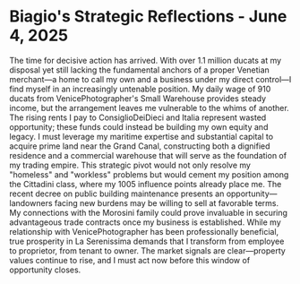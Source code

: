 # Biagio's Strategic Reflections - June 4, 2025

The time for decisive action has arrived. With over 1.1 million ducats at my disposal yet still lacking the fundamental anchors of a proper Venetian merchant—a home to call my own and a business under my direct control—I find myself in an increasingly untenable position. My daily wage of 910 ducats from VenicePhotographer's Small Warehouse provides steady income, but the arrangement leaves me vulnerable to the whims of another. The rising rents I pay to ConsiglioDeiDieci and Italia represent wasted opportunity; these funds could instead be building my own equity and legacy. I must leverage my maritime expertise and substantial capital to acquire prime land near the Grand Canal, constructing both a dignified residence and a commercial warehouse that will serve as the foundation of my trading empire. This strategic pivot would not only resolve my "homeless" and "workless" problems but would cement my position among the Cittadini class, where my 1005 influence points already place me. The recent decree on public building maintenance presents an opportunity—landowners facing new burdens may be willing to sell at favorable terms. My connections with the Morosini family could prove invaluable in securing advantageous trade contracts once my business is established. While my relationship with VenicePhotographer has been professionally beneficial, true prosperity in La Serenissima demands that I transform from employee to proprietor, from tenant to owner. The market signals are clear—property values continue to rise, and I must act now before this window of opportunity closes.
